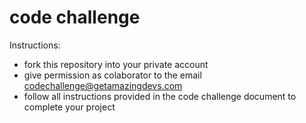 # code challenge

Instructions:
- fork this repository into your private account
- give permission as colaborator to the email codechallenge@getamazingdevs.com
- follow all instructions provided in the code challenge document to complete your project 
